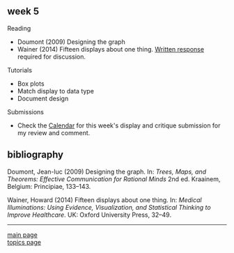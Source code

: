 
week 5
------

Reading

-   Doumont (2009) Designing the graph
-   Wainer (2014) Fifteen displays about one thing. [Written response](read-01_reading-response-form.pdf) required for discussion.

Tutorials

-   Box plots
-   Match display to data type
-   Document design

Submissions

-   Check the [Calendar](admin-02_calendar.pdf) for this week's display and critique submission for my review and comment.

bibliography
------------

Doumont, Jean-luc (2009) Designing the graph. In: *Trees, Maps, and Theorems: Effective Communication for Rational Minds* 2nd ed. Kraainem, Belgium: Principiae, 133–143.

Wainer, Howard (2014) Fifteen displays about one thing. In: *Medical Illuminations: Using Evidence, Visualization, and Statistical Thinking to Improve Healthcare*. UK: Oxford University Press, 32–49.

------------------------------------------------------------------------

[main page](../README.md)<br> [topics page](README-by-topic.md)
